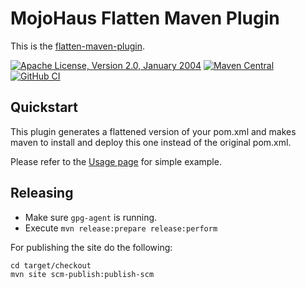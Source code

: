 # MojoHaus Flatten Maven Plugin

This is the [flatten-maven-plugin](http://www.mojohaus.org/flatten-maven-plugin/).

[![Apache License, Version 2.0, January 2004](https://img.shields.io/github/license/mojohaus/versions-maven-plugin.svg?label=License)](http://www.apache.org/licenses/)
[![Maven Central](https://img.shields.io/maven-central/v/org.codehaus.mojo/flatten-maven-plugin.svg?label=Maven%20Central)](https://search.maven.org/artifact/org.codehaus.mojo/flatten-maven-plugin)
[![GitHub CI](https://github.com/mojohaus/flatten-maven-plugin/actions/workflows/maven.yml/badge.svg)](https://github.com/mojohaus/flatten-maven-plugin/actions/workflows/maven.yml)

## Quickstart

This plugin generates a flattened version of your pom.xml and makes maven to install and deploy this one instead of the original pom.xml.

Please refer to the [Usage page](https://www.mojohaus.org/flatten-maven-plugin/usage.html) for simple example.

## Releasing

* Make sure `gpg-agent` is running.
* Execute `mvn release:prepare release:perform`

For publishing the site do the following:

```
cd target/checkout
mvn site scm-publish:publish-scm
```

